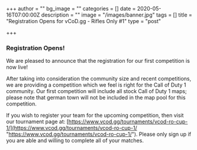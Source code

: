 +++
author = ""
bg_image = ""
categories = []
date = 2020-05-16T07:00:00Z
description = ""
image = "/images/banner.jpg"
tags = []
title = "Registration Opens for vCoD.gg - Rifles Only #1"
type = "post"

+++
### **Registration Opens!**

We are pleased to announce that the registration for our first competition is now live!

After taking into consideration the community size and recent competitions, we are providing a competition which we feel is right for the Call of Duty 1 community. Our first competition will include all stock Call of Duty 1 maps; please note that german town will not be included in the map pool for this competition.

If you wish to register your team for the upcoming competition, then visit our tournament page at: [https://www.vcod.gg/tournaments/vcod-ro-cup-1/](https://www.vcod.gg/tournaments/vcod-ro-cup-1/ "https://www.vcod.gg/tournaments/vcod-ro-cup-1/"). Please only sign up if you are able and willing to complete all of your matches.